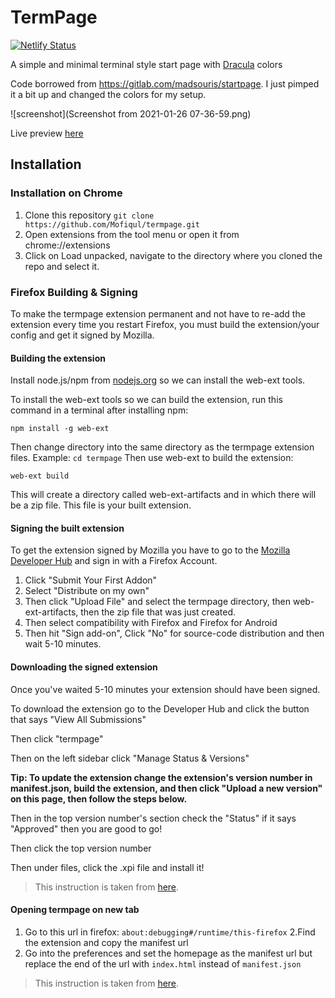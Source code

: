 # TermPage
[![Netlify Status](https://api.netlify.com/api/v1/badges/a42a6857-c585-4526-a58e-2338fa2bb519/deploy-status)](https://app.netlify.com/sites/cocky-fermat-c0aaaf/deploys)

A simple and minimal terminal style start page with [Dracula](https://draculatheme.com/) colors


Code borrowed from https://gitlab.com/madsouris/startpage. I just pimped it a bit up and changed the colors for my setup. 

![screenshot](Screenshot from 2021-01-26 07-36-59.png)

Live preview [here](https://cocky-fermat-c0aaaf.netlify.app/)

## Installation

### Installation on Chrome

1. Clone this repository ```git clone https://github.com/Mofiqul/termpage.git```
2. Open extensions from the tool menu or open it from chrome://extensions
3. Click on Load unpacked, navigate to the directory where you cloned the repo and select it.

### Firefox Building & Signing
To make the termpage extension permanent and not have to re-add the extension every time you restart Firefox, you must build the extension/your config and get it signed by Mozilla.

#### Building the extension

Install node.js/npm from [nodejs.org](nodejs.org) so we can install the web-ext tools.

To install the web-ext tools so we can build the extension, run this command in a terminal after installing npm:

```npm install -g web-ext```

Then change directory into the same directory as the termpage extension files.
Example: ```cd termpage``` Then use web-ext to build the extension:

```web-ext build```

This will create a directory called web-ext-artifacts and in which there will be a zip file. This file is your built extension.

#### Signing the built extension

To get the extension signed by Mozilla you have to go to the [Mozilla Developer Hub](https://addons.mozilla.org/en-US/developers/) and sign in with a Firefox Account.

1. Click "Submit Your First Addon"
2. Select "Distribute on my own"
3. Then click "Upload File" and select the termpage directory, then web-ext-artifacts, then the zip file that was just created.
4. Then select compatibility with Firefox and Firefox for Android
5. Then hit "Sign add-on", Click "No" for source-code distribution and then wait 5-10 minutes.

#### Downloading the signed extension
Once you've waited 5-10 minutes your extension should have been signed.

To download the extension go to the Developer Hub and click the button that says "View All Submissions"

Then click "termpage"

Then on the left sidebar click "Manage Status & Versions"

**Tip: To update the extension change the extension's version number in manifest.json, build the extension, and then click "Upload a new version" on this page, then follow the steps below.**

Then in the top version number's section check the "Status" if it says "Approved" then you are good to go!

Then click the top version number

Then under files, click the .xpi file and install it!

> This instruction is taken from [here](https://github.com/deepjyoti30/startpage/wiki/How-to-sign-the-extension-for-Personal-Use-on-Firefox). 

#### Opening termpage on new tab

1. Go to this url in firefox: ```about:debugging#/runtime/this-firefox```
2.Find the extension and copy the manifest url
3. Go into the preferences and set the homepage as the manifest url but replace the end of the url with ```index.html``` instead of ```manifest.json```

> This instruction is taken from [here](https://github.com/deepjyoti30/startpage/wiki/Installation#opening-startpage-on-new-tab). 
